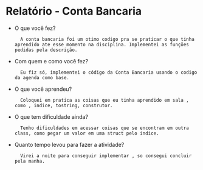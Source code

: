 # Relatório - Conta Bancaria
- O que você fez?

        A conta bancaria foi um otimo codigo pra se praticar o que tinha aprendido ate esse momento na disciplina. Implementei as funções pedidas pela descrição.

- Com quem e como você fez?    
    
        Eu fiz só, implementei o código da Conta Bancaria usando o codigo da agenda como base.

- O que você aprendeu?

        Coloquei em pratica as coisas que eu tinha aprendido em sala , como , indice, tostring, construtor.
        
        
- O que tem dificuldade ainda?

        Tenho dificuldades em acessar coisas que se encontram em outra class, como pegar um valor em uma struct pelo indice.

- Quanto tempo levou para fazer a atividade?

        Virei a noite para conseguir implementar , so consegui concluir pela manha.


